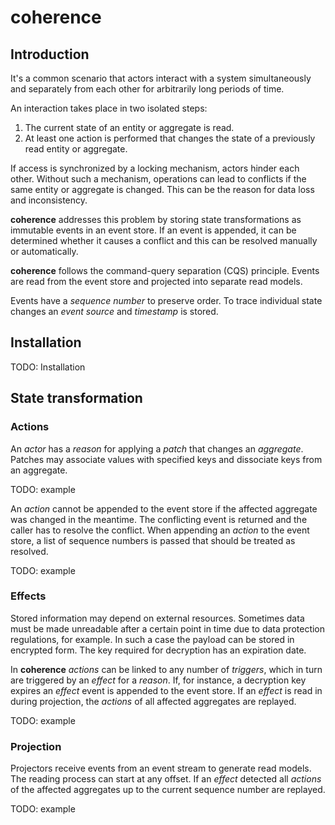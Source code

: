 # coherence

## Introduction

It's a common scenario that actors interact with a system simultaneously and separately from each other for arbitrarily long periods of time.

An interaction takes place in two isolated steps:

1. The current state of an entity or aggregate is read.
2. At least one action is performed that changes the state of a previously read entity or aggregate.

If access is synchronized by a locking mechanism, actors hinder each other. Without such a mechanism, operations can lead to conflicts if the same entity or aggregate is changed. This can be the reason for data loss and inconsistency.

**coherence** addresses this problem by storing state transformations as immutable events in an event store. If an event is appended, it can be determined whether it causes a conflict and this can be resolved manually or automatically.

**coherence** follows the command-query separation (CQS) principle. Events are read from the event store and projected into separate read models.

Events have a *sequence number* to preserve order. To trace individual state changes an *event source* and *timestamp* is stored.

## Installation

TODO: Installation

## State transformation

### Actions

An *actor* has a *reason* for applying a *patch* that changes an *aggregate*. Patches may associate values with specified keys and dissociate keys from an aggregate.

TODO: example

An *action* cannot be appended to the event store if the affected aggregate was changed in the meantime. The conflicting event is returned and the caller has to resolve the conflict. When appending an *action* to the event store, a list of sequence numbers is passed that should be treated as resolved.

TODO: example

### Effects

Stored information may depend on external resources. Sometimes data must be made unreadable after a certain point in time due to data protection regulations, for example. In such a case the payload can be stored in encrypted form. The key required for decryption has an expiration date.

In **coherence** *actions* can be linked to any number of *triggers*, which in turn are triggered by an *effect* for a *reason*. If, for instance, a decryption key expires an *effect* event is appended to the event store. If an *effect* is read in during projection, the *actions* of all affected aggregates are replayed.

TODO: example

### Projection

Projectors receive events from an event stream to generate read models. The reading process can start at any offset. If an *effect* detected all *actions* of the affected aggregates up to the current sequence number are replayed.

TODO: example